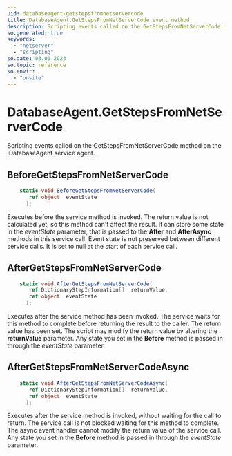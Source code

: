 ```yaml
---
uid: databaseagent-getstepsfromnetservercode
title: DatabaseAgent.GetStepsFromNetServerCode event method
description: Scripting events called on the GetStepsFromNetServerCode method on the DatabaseAgent service agent.
so.generated: true
keywords:
  - "netserver"
  - "scripting"
so.date: 03.01.2023
so.topic: reference
so.envir:
  - "onsite"
---
```

# DatabaseAgent.GetStepsFromNetServerCode

Scripting events called on the <see cref='M:SuperOffice.CRM.Services.IDatabaseAgent.GetStepsFromNetServerCode'>GetStepsFromNetServerCode</see> method on the <see cref='IDatabaseAgent'>IDatabaseAgent</see>  service agent.

## BeforeGetStepsFromNetServerCode
```cs
    static void BeforeGetStepsFromNetServerCode(
       ref object  eventState
      );
```
Executes before the service method is invoked.
The return value is not calculated yet, so this method can't affect the result.
It can store some state in the *eventState* parameter, that is passed to the **After** and **AfterAsync** methods in this service call.
Event state is not preserved between different service calls. It is set to null at the start of each service call.
## AfterGetStepsFromNetServerCode
```cs
    static void AfterGetStepsFromNetServerCode(
       ref DictionaryStepInformation[]  returnValue,
       ref object  eventState
      );
```
Executes after the service method has been invoked. The service waits for this method to complete before returning the result to the caller.
The return value has been set. The script may modify the return value by altering the **returnValue** parameter.
Any state you set in the **Before** method is passed in through the *eventState* parameter.
## AfterGetStepsFromNetServerCodeAsync
```cs
    static void AfterGetStepsFromNetServerCodeAsync(
       ref DictionaryStepInformation[]  returnValue,
       ref object  eventState
      );
```
Executes after the service method is invoked, without waiting for the call to return.
The service call is not blocked waiting for this method to complete.
The async event handler cannot modify the return value of the service call.
Any state you set in the **Before** method is passed in through the *eventState* parameter.


